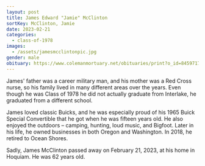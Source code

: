 ```yaml
---
layout: post
title: James Edward "Jamie" McClinton
sortKey: McClinton, Jamie
date: 2023-02-21
categories:
  - class-of-1978
images:
  - /assets/jamesmcclintonpic.jpg
gender: male
obituary: https://www.colemanmortuary.net/obituaries/print?o_id=8459717
---
```

James' father was a career military man, and his mother was a Red Cross nurse, so his family lived in many different areas over the years. Even though he was Class of 1978 he did not actually graduate from Interlake, he graduated from a different school.

James loved classic Buicks, and he was especially proud of his 1965 Buick Special Convertible that he got when he was fifteen years old. He also enjoyed the outdoors – camping, hunting, loud music, and Bigfoot. Later in his life, he owned businesses in both Oregon and Washington. In 2018, he retired to Ocean Shores.

Sadly, James McClinton passed away on February 21, 2023, at his home in Hoquiam. He was 62 years old.